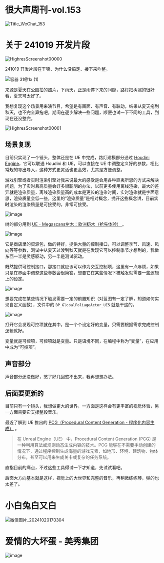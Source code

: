 # 很大声周刊-vol.153
![Title_WeChat_153](https://github.com/user-attachments/assets/a2392551-423c-4d3c-ad51-8222f00073cb)

# 关于 241019 开发片段
![HighresScreenshot00000](https://github.com/user-attachments/assets/d809147d-940a-4ce0-93fa-b16f80a5aa7b)

241019 开发片段在干嘛、为什么没搞定、接下来咋整。

![容器 31@1x (1)](https://github.com/user-attachments/assets/6951e3ca-5e9a-4db3-a0f1-aff2443708df)

来源是夏天在公园拍的照片，下雨天，正是雨停下来的间隙，路灯把树照的很好看，夏天可太好了。

我想复现这个场景用来演节目，希望是有画面、有声音、有联动，结果从夏天拖到秋天，也不完全算拖吧，期间在逐步解决一些问题，顺便也试一下不同的工具，到现在还没整完。

![HighresScreenshot00001](https://github.com/user-attachments/assets/a2bbf4de-d253-4844-a76b-304501bba773)

## 场景复现
目前只实现了一个镜头，整体还是在 UE 中完成，路灯建模部分通过 [Houdini Engine](https://www.sidefx.com/products/houdini-engine/plug-ins/unreal-plug-in/)，它可以联通 Houdini 和 UE，可以直接在 UE 中调整定义好的参数，相比常规的导出导入，这种方式更灵活也更高效，尤其是方便调整。

游戏引擎或者实时渲染引擎对我来说最大的感受是会用各种匪夷所思的方式来解决问题，为了实时且高质量会好多很聪明的办法，以前更多使用离线渲染，最大的差异就是渲染质量，离线渲染质量高的成本是更长的渲染时间，实时渲染就是字面意思，渲染质量会低一些，这里的“渲染质量”是相对概念，抛开这些概念讲，目前实时渲染的渲染质量是可接受的，非常可接受。

![image](https://github.com/user-attachments/assets/e6bdd921-e13c-4423-ac42-902dfe007b00)

树的部分用到 [UE - Megascans树木：欧洲桤木（抢先体验）
](https://www.unrealengine.com/marketplace/zh-CN/product/megascans-trees-european-black-alder-early-access)。

![image](https://github.com/user-attachments/assets/3dae25bc-3d64-4b26-bdb6-8e37ba47fa44)

它是商店里的资源包，做的特好，提供大量的控制接口，可以调整季节、风速、风向等等参数，测试中从夏天过渡到秋天就是在发现它可以控制季节才想到的，我做东西一半是灵感驱动，另一半是测试驱动。

既然提供可控制接口，那接口就应该可以作为交互控制项，这里有一点麻烦，如果只是在界面中调整这些参数会很简答，想要它在某些情况下被触发就需要一些逻辑上的设定。

![image](https://github.com/user-attachments/assets/65d4bfa4-228a-48d3-9f09-fac3429f4468)

想要完成在某些情况下触发需要一定的前置知识（对蓝图有一定了解，知道如何实现自定义函数），文件中的 `BP_GlobalFoliageActor_UE5` 就是干这的。

![image](https://github.com/user-attachments/assets/42b087f5-3ff5-4e81-9c1d-a4ba4c553371)

打开它会发现可控项就在其中，是一个个设定好的变量，只需要根据需求完成控制逻辑就好。

变量就是可控项，可控项就是变量。只是语境不同，在编程中称为“变量”，在应用中成为“可控项”。

## 声音部分
声音部分还没做好，憋了好几回憋不出来，我再想想办法。

## 后面要更新的
目前只有一个镜头，我想做更大的世界，一方面是这样会有更丰富的视觉体验，另一方面需要它支撑整段音乐。

最近了解到 UE 推出的 [PCG（Procedural Content Generation - 程序化内容生成）](https://dev.epicgames.com/documentation/en-us/unreal-engine/procedural-content-generation-overview) 。

> 在 Unreal Engine（UE） 中，Procedural Content Generation (PCG) 是一种利用算法或规则动态生成内容的技术。PCG 能够在不需要手动创建的情况下，通过程序控制生成海量的游戏元素，如地形、环境、建筑物、物体分布，甚至可以用来生成关卡或复杂的任务系统。

直指目前的痛点，不过这些工具得试一下才知道，先试试看吧。

后面大方向基本就是这样，视觉上的大世界和完整的音乐，再稍微练练琴，弹的也太差了。

# 小白兔白又白
![微信图片_20241020170304](https://github.com/user-attachments/assets/9bc9a285-06f2-4456-9bfe-f9c20ed6b9d2)

# 爱情的大坏蛋 - 美秀集团
![image](https://github.com/user-attachments/assets/0a8b4cbb-c080-4296-a95a-25dbbf06dcd0)